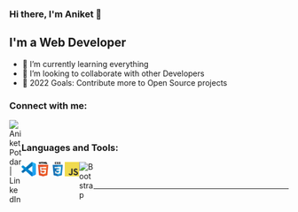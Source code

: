 


### Hi there, I'm Aniket 👋


## I'm a Web Developer

- 🌱 I’m currently learning everything
- 👯 I’m looking to collaborate with other Developers
- 🥅 2022 Goals: Contribute more to Open Source projects


### Connect with me:
<a href="https://www.linkedin.com/in/aniket-potdar-30b5b220b/">
  <img align="left" alt="Aniket Potdar | LinkedIn" width="22px" src="https://user-images.githubusercontent.com/67656639/120062968-766bf480-c082-11eb-8f6c-a68a001734d4.png" />
</a>  
<!-- 
<a href="https://www.instagram.com/_aniket_potdar__/">
  <img align="left" alt="Aniket Potdar | Instagram" width="22px" src="https://user-images.githubusercontent.com/67656639/120062934-445a9280-c082-11eb-80e0-8d894f5f66a3.png" />
</a>
-->
<br />

### Languages and Tools:

<img align="left" alt="Visual Studio Code" width="26px" src="https://raw.githubusercontent.com/github/explore/80688e429a7d4ef2fca1e82350fe8e3517d3494d/topics/visual-studio-code/visual-studio-code.png" />
<img align="left" alt="HTML5" width="26px" src="https://raw.githubusercontent.com/github/explore/80688e429a7d4ef2fca1e82350fe8e3517d3494d/topics/html/html.png" />
<img align="left" alt="CSS3" width="26px" src="https://raw.githubusercontent.com/github/explore/80688e429a7d4ef2fca1e82350fe8e3517d3494d/topics/css/css.png" />
<img align="left" ![jsp-file](https://user-images.githubusercontent.com/67656639/120150735-0c318c00-c209-11eb-9e20-9b14093ec46f.png)
alt="JavaScript" width="26px" src="https://raw.githubusercontent.com/github/explore/80688e429a7d4ef2fca1e82350fe8e3517d3494d/topics/javascript/javascript.png"/>
<img align="left" alt="Bootstrap" width="26px" src="https://user-images.githubusercontent.com/67656639/120097611-0d05e780-c14f-11eb-8bfa-db9c71543787.png"/>
<!-- <img align="left" alt="Java" width="26px" src="https://user-images.githubusercontent.com/67656639/120059256-ea4fd200-c06d-11eb-85d7-0595295f3848.png"/>
<img align="left" alt="Hibernate" width="26px" src="https://user-images.githubusercontent.com/67656639/120059342-a4dfd480-c06e-11eb-88ea-e1756a78e42c.png"/>
<img align="left" alt="Spring" width="28px" height="26px" src="https://user-images.githubusercontent.com/67656639/120059435-2d5e7500-c06f-11eb-9302-bce6d5ef81f4.png"/>
<img align="left" alt="MySQL" width="26px" src="https://raw.githubusercontent.com/github/explore/80688e429a7d4ef2fca1e82350fe8e3517d3494d/topics/mysql/mysql.png" />
<img align="left" alt="GitHub" width="26px" src="https://raw.githubusercontent.com/github/explore/78df643247d429f6cc873026c0622819ad797942/topics/github/github.png" />
-->
<br />
<br />

---

